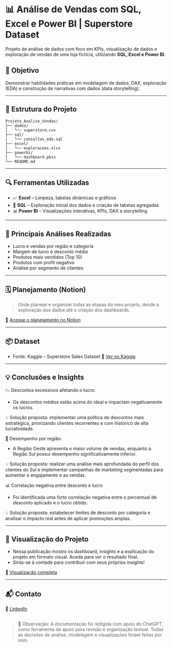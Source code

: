 # 📊 Análise de Vendas com SQL, Excel e Power BI | Superstore Dataset

Projeto de análise de dados com foco em KPIs, visualização de dados e exploração de vendas de uma loja fictícia, utilizando **SQL, Excel e Power BI**.

## 🧠 Objetivo

Demonstrar habilidades práticas em modelagem de dados, DAX, exploração (EDA) e construção de narrativas com dados (data storytelling).

---

## 📁 Estrutura do Projeto

```
Projeto_Analise_Vendas/
├── dados/
│   └── superstore.csv
├── sql/
│   └── consultas_eda.sql
├── excel/
│   └── exploracoes.xlsx
├── powerbi/
│   └── dashboard.pbix
└── README.md
```

---

## 🔍 Ferramentas Utilizadas

* 📈 **Excel** – Limpeza, tabelas dinâmicas e gráficos
* 📀 **SQL** – Exploração inicial dos dados e criação de tabelas agregadas
* 📊 **Power BI** – Visualizações interativas, KPIs, DAX e storytelling

---

## 📌 Principais Análises Realizadas

* Lucro e vendas por região e categoria
* Margem de lucro e desconto médio
* Produtos mais vendidos (Top 10)
* Produtos com profit negativo
* Análise por segmento de clientes

---

## 🗓️ Planejamento (Notion)

> Onde planejei e organizei todas as etapas do meu projeto, desde a exploração dos dados até a criação dos dashboards.

🔗 [Acesse o planejamento no Notion](https://www.notion.so/An-lise-de-Vendas-Superstore-241e462db0f9806fb98cf9e27b05b76f?source=copy_link) 

---

## 📦 Dataset

* Fonte: Kaggle – Superstore Sales Dataset
  🔗 [Ver no Kaggle](https://www.kaggle.com/datasets/vivek468/superstore-dataset-final)

---

## 💡 Conclusões e Insights


📉 Descontos excessivos afetando o lucro:
- Os descontos médios estão acima do ideal e impactam negativamente os lucros.

💡 Solução proposta: implementar uma política de descontos mais estratégica, priorizando clientes recorrentes e com histórico de alta lucratividade.

📍 Desempenho por região:
- A Região Oeste apresenta o maior volume de vendas, enquanto a Região Sul possui desempenho significativamente inferior.

💡 Solução proposta: realizar uma análise mais aprofundada do perfil dos clientes do Sul e implementar campanhas de marketing segmentadas para aumentar o engajamento e as vendas.

📊 Correlação negativa entre desconto e lucro
- Foi identificada uma forte correlação negativa entre o percentual de desconto aplicado e o lucro obtido.

💡 Solução proposta: estabelecer limites de desconto por categoria e analisar o impacto real antes de aplicar promoções amplas.

---

## 🚀 Visualização do Projeto

* Nessa publicação mostro os dashboard, insights e a explicação do projeto em formato visual.
Aceda para ver o resultado final. 
* Sinta-se à vontade para contribuir com seus próprios insights!

🔗 [Visualização completa](https://www.linkedin.com/posts/sabrinaroses_exploratory-data-analysis-excel-sql-activity-7359158162031022080-RDev?utm_source=share&utm_medium=member_desktop&rcm=ACoAADCwRGMB2UCmYH5-2MLS_G-JppPPzHXgKIQ)

---

## 📬 Contato

💼 [LinkedIn](https://www.linkedin.com/in/sabrinaroses/)

##

> 📌 Observação: A documentação foi redigida com apoio do ChatGPT, como ferramenta de apoio para revisão e organização textual. Todas as decisões de análise, modelagem e visualizações foram feitas por mim.
